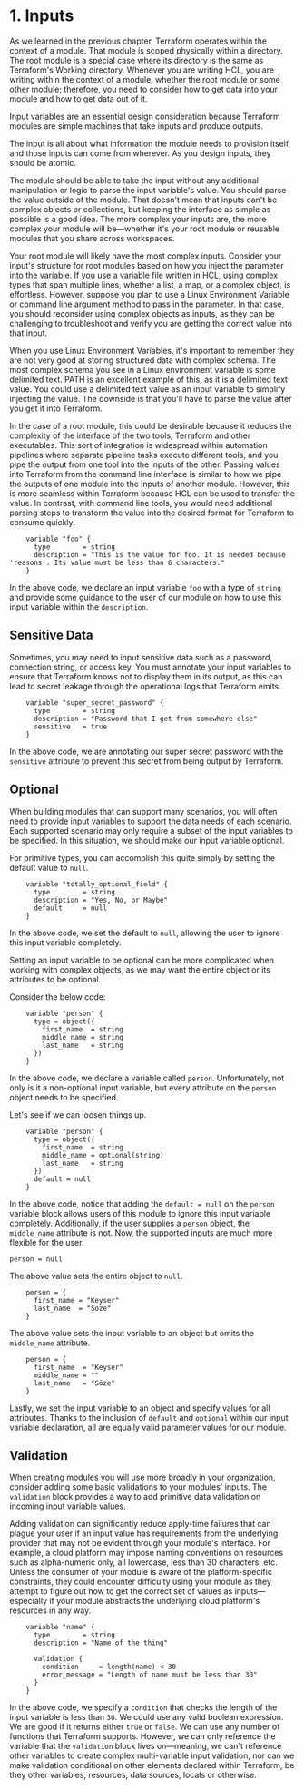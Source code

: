 # 1. Inputs

As we learned in the previous chapter, Terraform operates within the context of a module. That module is scoped physically within a directory. The root module is a special case where its directory is the same as Terraform's Working directory. Whenever you are writing HCL, you are writing within the context of a module, whether the root module or some other module; therefore, you need to consider how to get data into your module and how to get data out of it.

Input variables are an essential design consideration because Terraform modules are simple machines that take inputs and produce outputs.

The input is all about what information the module needs to provision itself, and those inputs can come from wherever. As you design inputs, they should be atomic. 

The module should be able to take the input without any additional manipulation or logic to parse the input variable's value. You should parse the value outside of the module. That doesn't mean that inputs can't be complex objects or collections, but keeping the interface as simple as possible is a good idea. The more complex your inputs are, the more complex your module will be—whether it's your root module or reusable modules that you share across workspaces.

Your root module will likely have the most complex inputs. Consider your input's structure for root modules based on how you inject the parameter into the variable. If you use a variable file written in HCL, using complex types that span multiple lines, whether a list, a map, or a complex object, is effortless. However, suppose you plan to use a Linux Environment Variable or command line argument method to pass in the parameter. In that case, you should reconsider using complex objects as inputs, as they can be challenging to troubleshoot and verify you are getting the correct value into that input.

When you use Linux Environment Variables, it's important to remember they are not very good at storing structured data with complex schema. The most complex schema you see in a Linux environment variable is some delimited text. PATH is an excellent example of this, as it is a delimited text value. You could use a delimited text value as an input variable to simplify injecting the value. The downside is that you'll have to parse the value after you get it into Terraform.

In the case of a root module, this could be desirable because it reduces the complexity of the interface of the two tools, Terraform and other executables. This sort of integration is widespread within automation pipelines where separate pipeline tasks execute different tools, and you pipe the output from one tool into the inputs of the other. Passing values into Terraform from the command line interface is similar to how we pipe the outputs of one module into the inputs of another module. However, this is more seamless within Terraform because HCL can be used to transfer the value. In contrast, with command line tools, you would need additional parsing steps to transform the value into the desired format for Terraform to consume quickly.

```
	variable "foo" {
	  type        = string
	  description = "This is the value for foo. It is needed because 'reasons'. Its value must be less than 6 characters."
	}
```

In the above code, we declare an input variable `foo` with a type of `string` and provide some guidance to the user of our module on how to use this input variable within the `description`.

## Sensitive Data

Sometimes, you may need to input sensitive data such as a password, connection string, or access key. You must annotate your input variables to ensure that Terraform knows not to display them in its output, as this can lead to secret leakage through the operational logs that Terraform emits.

```
	variable "super_secret_password" {
	  type        = string
	  description = "Password that I get from somewhere else"
	  sensitive   = true
	}
```

In the above code, we are annotating our super secret password with the `sensitive` attribute to prevent this secret from being output by Terraform.

## Optional

When building modules that can support many scenarios, you will often need to provide input variables to support the data needs of each scenario. Each supported scenario may only require a subset of the input variables to be specified. In this situation, we should make our input variable optional. 

For primitive types, you can accomplish this quite simply by setting the default value to `null`. 

```
	variable "totally_optional_field" {
	  type        = string
	  description = "Yes, No, or Maybe"
	  default     = null
	}
```

In the above code, we set the default to `null`, allowing the user to ignore this input variable completely.

Setting an input variable to be optional can be more complicated when working with complex objects, as we may want the entire object or its attributes to be optional.

Consider the below code:

```
	variable "person" {
	  type = object({
	    first_name  = string
	    middle_name = string
	    last_name   = string
	  })
	}
```

In the above code, we declare a variable called `person`. Unfortunately, not only is it a non-optional input variable, but every attribute on the `person` object needs to be specified. 

Let's see if we can loosen things up.

```
	variable "person" {
	  type = object({
	    first_name  = string
	    middle_name = optional(string)
	    last_name   = string
	  })
	  default = null
	}
```

In the above code, notice that adding the `default = null` on the `person` variable block allows users of this module to ignore this input variable completely. Additionally, if the user supplies a `person` object, the `middle_name` attribute is not. Now, the supported inputs are much more flexible for the user.

```
person = null
```

The above value sets the entire object to `null`.

```
	person = {
	  first_name = "Keyser"
	  last_name  = "Söze"
	}
```

The above value sets the input variable to an object but omits the `middle_name` attribute.

```
	person = {
	  first_name  = "Keyser"
	  middle_name = ""
	  last_name   = "Söze"
	}
```

Lastly, we set the input variable to an object and specify values for all attributes. Thanks to the inclusion of `default` and `optional` within our input variable declaration, all are equally valid parameter values for our module.

## Validation
When creating modules you will use more broadly in your organization, consider adding some basic validations to your modules' inputs. The `validation` block provides a way to add primitive data validation on incoming input variable values.

Adding validation can significantly reduce apply-time failures that can plague your user if an input value has requirements from the underlying provider that may not be evident through your module's interface. For example, a cloud platform may impose naming conventions on resources such as alpha-numeric only, all lowercase, less than 30 characters, etc. Unless the consumer of your module is aware of the platform-specific constraints, they could encounter difficulty using your module as they attempt to figure out how to get the correct set of values as inputs—especially if your module abstracts the underlying cloud platform's resources in any way. 

```
	variable "name" {
	  type        = string
	  description = "Name of the thing"
	
	  validation {
	    condition     = length(name) < 30
	    error_message = "Length of name must be less than 30"
	  }
	}
```

In the above code, we specify a `condition` that checks the length of the input variable is less than `30`. We could use any valid boolean expression. We are good if it returns either `true` or `false`. We can use any number of functions that Terraform supports. However, we can only reference the variable that the `validation` block lives on—meaning, we can't reference other variables to create complex multi-variable input validation, nor can we make validation conditional on other elements declared within Terraform, be they other variables, resources, data sources, locals or otherwise.
